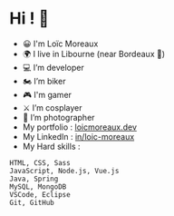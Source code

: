 # Hi ! 👋

- 😀 I'm Loïc Moreaux
- 🌍 I live in Libourne (near Bordeaux 🍷)
- 💻 I’m developer
- 🏍️ I’m biker
- 🎮 I'm gamer
- ⚔️ I’m cosplayer
- 📸 I’m photographer
- My portfolio : [loicmoreaux.dev](https://www.loicmoreaux.dev)
- My LinkedIn : [in/loic-moreaux](https://www.linkedin.com/in/loic-moreaux/)
- My Hard skills :
```
HTML, CSS, Sass
JavaScript, Node.js, Vue.js
Java, Spring
MySQL, MongoDB
VSCode, Eclipse
Git, GitHub
```
